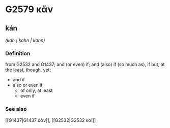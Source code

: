 # G2579 κἄν

## kán

_(kan | kahn | kahn)_

### Definition

from G2532 and G1437; and (or even) if; and (also) if (so much as), if but, at the least, though, yet; 

- and if
- also or even if
  - of only, at least
  - even if

### See also

[[G1437|G1437 ἐάν]], [[G2532|G2532 καί]]
